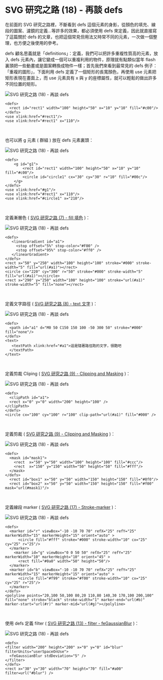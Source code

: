 # SVG 研究之路 (18) - 再談 defs  

在前面的 SVG 研究之路裡，不斷看到 defs 這個元素的身影，從顏色的填充、線段的圖案、濾鏡的定義...等許多的效果，都必須使用 defs 來定義，因此就直接寫了這篇關於 defs 的文章，也把這個常見但用法又時常不同的元素，一次做一個整理，也方便之後使用的參考。

defs 顧名思義就是「definitions」：定義，我們可以把許多重複性質高的元素，放入 defs 元素內，讓它變成一個可以重複利用的物件，原理就有點類似當年 flash 裏頭把一些動畫或是圖案轉換成物件一樣；首先我們來看到最常見的 defs 例子：「重複的圖形」，下面利用 defs 定義了一個矩形的長寬顏色，再使用 use 元素把矩形表現在畫面上，而 use 元素具有 x 與 y 的座標屬性，就可以輕鬆的做出許多不同位置的矩形。

![SVG 研究之路 (18) - 再談 defs](/img/articles/201409/20140916_1_02.png)

	<defs>
	  <rect id="rect1" width="100" height="50" x="10" y="10" fill="#c00"/>
	</defs>
	<use xlink:href="#rect1"/>
	<use xlink:href="#rect1" x="110"/>

<br/>

也可以將 g 元素 ( 群組 ) 放在 defs 元素裏頭：

![SVG 研究之路 (18) - 再談 defs](/img/articles/201409/20140916_1_03.png)

	<defs>
    	<g id="g1">
      		<rect id="rect1" width="100" height="50" x="10" y="10" fill="#c00"/>
      		<circle id="circle1" cx="30" cy="30" r="10" fill="#00c"/>
    	</g>
	</defs>
	<use xlink:href="#g1"/>
	<use xlink:href="#rect1" x="110"/>
	<use xlink:href="#circle1" x="210"/>

<br/>

定義漸層色 ( [SVG 研究之路 (7) - fill 填色](http://www.oxxostudio.tw/articles/201406/svg-07-fill.html) )：

![SVG 研究之路 (18) - 再談 defs](/img/articles/201409/20140916_1_04.png)

	<defs>
	   <linearGradient id="a1">
	     <stop offset="5%" stop-color="#F00" />
	     <stop offset="95%" stop-color="#ff0" />
	   </linearGradient>
	</defs>
	<rect x="50" y="250" width="100" height="100" stroke="#000" stroke-width="5" fill="url(#a1)"></rect>
	<circle cx="220" cy="300" r="50" stroke="#000" stroke-width="5" fill="url(#a1)"></circle>
	<rect x="290" y="250" width="100" height="100" stroke="url(#a1)" stroke-width="5" fill="none"></rect>

<br/>

定義文字路徑 ( [SVG 研究之路 (8) - text 文字](http://www.oxxostudio.tw/articles/201406/svg-08-text.html) )：

![SVG 研究之路 (18) - 再談 defs](/img/articles/201409/20140916_1_05.png)

	<defs>
	  <path id="a1" d="M0 50 C150 150 100 -50 300 50" stroke="#000" fill="none"/>
	</defs>
	<text>
	   <textPath xlink:href="#a1">這是隨著路徑跑的文字，很酷吧
	  </textPath>
	</text>

<br/>

定義剪裁 Cliping ( [SVG 研究之路 (9) - Clipping and Masking](http://www.oxxostudio.tw/articles/201406/svg-09-clipping-masking.html) )：

![SVG 研究之路 (18) - 再談 defs](/img/articles/201409/20140916_1_06.png)

	<defs>  
	  <clipPath id="a1">
	  <rect x="0" y="0" width="200" height="100" />
	</clipPath>
	</defs>
	<circle cx="100" cy="100" r="100" clip-path="url(#a1)" fill="#000" />

<br/>

定義剪裁 ( [SVG 研究之路 (9) - Clipping and Masking](http://www.oxxostudio.tw/articles/201406/svg-09-clipping-masking.html) )：

![SVG 研究之路 (18) - 再談 defs](/img/articles/201409/20140916_1_09.png)

	<defs>
	  <mask id="mask1"> 
	    <rect  x="50" y="50" width="100" height="100" fill="#ccc"/>
	    <rect  x="150" y="150" width="50" height="50" fill="#fff"/>
	  </mask> 
	</defs>
	  <rect id="box1" x="50" y="50" width="150" height="150" fill="#0f0"/>
	  <rect id="box2" x="50" y="50" width="150" height="150" fill="#f00" mask="url(#mask1)"/>

<br/>

定義線段 marker ( [SVG 研究之路 (17) - Stroke-marker](http://www.oxxostudio.tw/articles/201409/svg-17-storke-marker.html) )：

![SVG 研究之路 (18) - 再談 defs](/img/articles/201409/20140916_1_07.png)

	<defs>
	  <marker id="r" viewBox="-10 -10 70 70" refX="25" refY="25" markerWidth="15" markerHeight="15" orient="auto" >
	      <circle fill="#fff" stroke="#000" stroke-width="10" cx="25" cy="25" r="25"/>
	  </marker>
	    <marker id="g" viewBox="0 0 50 50" refX="25" refY="25" markerWidth="10" markerHeight="10" orient="45" >
	      <rect fill="#0a0" width="50" height="50"/>
	  </marker>
	  <marker id="b" viewBox="-10 -10 70 70" refX="25" refY="25" markerWidth="15" markerHeight="15" orient="auto" >
	      <circle fill="#f99" stroke="#f00" stroke-width="10" cx="25" cy="25" r="25"/>
	  </marker>
	</defs>
	<polyline points="20,100 50,100 80,20 110,80 140,30 170,100 200,100" fill="none" stroke="black" stroke-width="1" marker-end="url(#b)" marker-start="url(#r)" marker-mid="url(#g)"></polyline>

<br/>

使用 defs 定義 filter ( [SVG 研究之路 (13) - filter - feGaussianBlur](http://www.oxxostudio.tw/articles/201406/svg-13-filter-feGaussianBlur.html) )：	

![SVG 研究之路 (18) - 再談 defs](/img/articles/201409/20140916_1_08.png)
	
	<defs>
	<filter width="200" height="200" x="0" y="0" id="blur" filterUnits="userSpaceOnUse">
	  <feGaussianBlur stdDeviation="5" />
	</filter>
	</defs>
	<rect x="30" y="30" width="70" height="70" fill="#a00" filter=url("#blur") />

<br/>